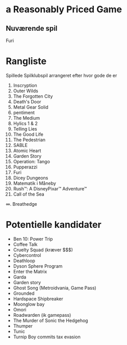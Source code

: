 # a Reasonably Priced Game

## Nuværende spil

Furi

# Rangliste

Spillede Spilklubspil arrangeret efter hvor gode de er

1. Inscryption
2. Outer Wilds
3. The Forgotten City
4. Death's Door
5. Metal Gear Solid
6. pentiment
7. The Medium
8. Hylics 1 & 2
9. Telling Lies
10. The Good Life
11. The Pedestrian
12. SABLE
13. Atomic Heart
14. Garden Story
15. Operation: Tango
16. Pupperazzi
17. Furi
18. Dicey Dungeons
19. Matematik i Måneby
20. Rush™: A DisneyPixar™ Adventure™
21. Call of the Sea


∞. Breathedge


# Potentielle kandidater

- Ben 10: Power Trip
- Coffee Talk
- Cruelty Squad (kræver $$$)
- Cybercontrol
- Deathloop
- Dyson Sphere Program
- Enter the Matrix
- Garda
- Garden story
- Ghost Song (Metroidvania, Game Pass)
- Grounded
- Hardspace Shipbreaker
- Moonglow bay
- Omori
- Roadwarden (ik gamepass)
- The Murder of Sonic the Hedgehog
- Thumper
- Tunic
- Turnip Boy commits tax evasion
